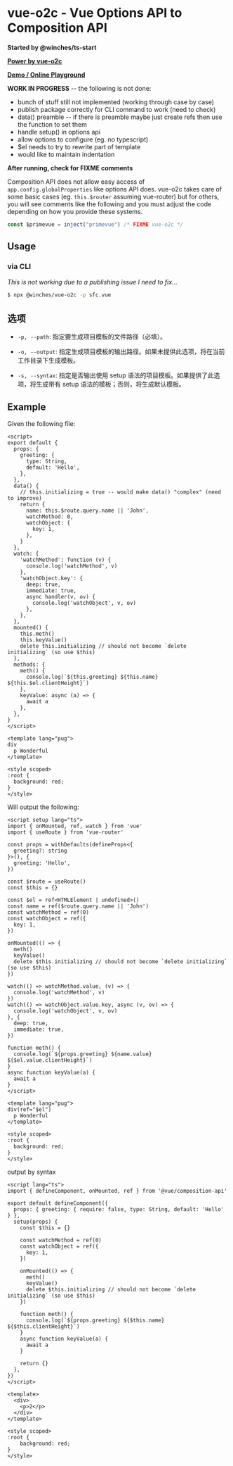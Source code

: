 # vue-o2c - Vue Options API to Composition API

**Started by @winches/ts-start**

**[Power by vue-o2c](https://github.com/tjk/vue-o2c/blob/master/README.md)**

**[Demo / Online Playground](https://tjk.github.io/vue-o2c/)**

**WORK IN PROGRESS** -- the following is not done:

- bunch of stuff still not implemented (working through case by case)
- publish package correctly for CLI command to work (need to check)
- data() preamble -- if there is preamble maybe just create refs then use the function to set them
- handle setup() in options api
- allow options to configure (eg. no typescript)
- $el needs to try to rewrite part of template
- would like to maintain indentation

**After running, check for FIXME comments**

Composition API does not allow easy access of `app.config.globalProperties` like options API does.
vue-o2c takes care of some basic cases (eg. `this.$router` assuming vue-router) but for others, you will
see comments like the following and you must adjust the code depending on how you provide these systems.

```typescript
const $primevue = inject("primevue") /* FIXME vue-o2c */
```

## Usage

### via CLI

*This is not working due to a publishing issue I need to fix...*

```bash
$ npx @winches/vue-o2c -p sfc.vue
```

## 选项

- `-p, --path`: 指定要生成项目模板的文件路径（必填）。

- `-o, --output`: 指定生成项目模板的输出路径。如果未提供此选项，将在当前工作目录下生成模板。

- `-s, --syntax`: 指定是否输出使用 setup 语法的项目模板。如果提供了此选项，将生成带有 setup 语法的模板；否则，将生成默认模板。

## Example

Given the following file:

```vue cat tests/fixtures/example/input.vue
<script>
export default {
  props: {
    greeting: {
      type: String,
      default: 'Hello',
    },
  },
  data() {
    // this.initializing = true -- would make data() "complex" (need to improve)
    return {
      name: this.$route.query.name || 'John',
      watchMethod: 0,
      watchObject: {
        key: 1,
      },
    }
  },
  watch: {
    'watchMethod': function (v) {
      console.log('watchMethod', v)
    },
    'watchObject.key': {
      deep: true,
      immediate: true,
      async handler(v, ov) {
        console.log('watchObject', v, ov)
      },
    },
  },
  mounted() {
    this.meth()
    this.keyValue()
    delete this.initializing // should not become `delete initializing` (so use $this)
  },
  methods: {
    meth() {
      console.log(`${this.greeting} ${this.name} ${this.$el.clientHeight}`)
    },
    keyValue: async (a) => {
      await a
    },
  },
}
</script>

<template lang="pug">
div
  p Wonderful
</template>

<style scoped>
:root {
  background: red;
}
</style>
```

Will output the following:

```vue pnpm exec tsx src/cli.ts ./tests/fixtures/example/input.vue
<script setup lang="ts">
import { onMounted, ref, watch } from 'vue'
import { useRoute } from 'vue-router'

const props = withDefaults(defineProps<{
  greeting?: string
}>(), {
  greeting: 'Hello',
})

const $route = useRoute()
const $this = {}

const $el = ref<HTMLElement | undefined>()
const name = ref($route.query.name || 'John')
const watchMethod = ref(0)
const watchObject = ref({
  key: 1,
})

onMounted(() => {
  meth()
  keyValue()
  delete $this.initializing // should not become `delete initializing` (so use $this)
})

watch(() => watchMethod.value, (v) => {
  console.log('watchMethod', v)
})
watch(() => watchObject.value.key, async (v, ov) => {
  console.log('watchObject', v, ov)
}, {
  deep: true,
  immediate: true,
})

function meth() {
  console.log(`${props.greeting} ${name.value} ${$el.value.clientHeight}`)
}
async function keyValue(a) {
  await a
}
</script>

<template lang="pug">
div(ref="$el")
  p Wonderful
</template>

<style scoped>
:root {
  background: red;
}
</style>
```

output by syntax

```vue
<script lang="ts">
import { defineComponent, onMounted, ref } from '@vue/composition-api'

export default defineComponent({
  props: { greeting: { require: false, type: String, default: 'Hello' } },
  setup(props) {
    const $this = {}

    const watchMethod = ref(0)
    const watchObject = ref({
      key: 1,
    })

    onMounted(() => {
      meth()
      keyValue()
      delete $this.initializing // should not become `delete initializing` (so use $this)
    })

    function meth() {
      console.log(`${props.greeting} ${$this.name} ${$this.clientHeight}`)
    }
    async function keyValue(a) {
      await a
    }

    return {}
  },
})
</script>

<template>
  <div>
    <p>2</p>
  </div>
</template>

<style scoped>
:root {
    background: red;
}
</style>
```
